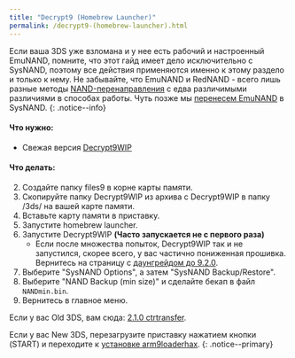```yaml
---
title: "Decrypt9 (Homebrew Launcher)"
permalink: /decrypt9-(homebrew-launcher).html
---
```


Если ваша 3DS уже взломана и у нее есть рабочий и настроенный EmuNAND, помните, что этот гайд имеет дело исключительно с SysNAND, поэтому все действия применяются именно к этому раздело и только к нему. Не забывайте, что EmuNAND и RedNAND - всего лишь разные методы [NAND-перенаправления](http://3dbrew.org/wiki/NAND_Redirection) с едва различимыми различиями в способах работы. Чуть позже мы [перенесем EmuNAND](Move-EmuNAND) в SysNAND. 
{: .notice--info}

#### Что нужно:

* Свежая версия [Decrypt9WIP](https://github.com/d0k3/Decrypt9WIP/releases/)

#### Что делать:

2. Создайте папку files9 в корне карты памяти.
3. Скопируйте папку Decrypt9WIP из архива с Decrypt9WIP в папку /3ds/ на вашей карте памяти.
4. Вставьте карту памяти в приставку.
4. Запустите homebrew launcher.
4. Запустите Decrypt9WIP **(Часто запускается не с первого раза)**
    + Если после множества попыток, Decrypt9WIP так и не запустился, скорее всего, у вас частично пониженная прошивка. Вернитесь на страницу с [даунгрейдом до 9.2.0](9.2.0-Downgrade).
4. Выберите "SysNAND Options", а затем "SysNAND Backup/Restore".
5. Выберите "NAND Backup (min size)" и сделайте бекап в файл `NANDmin.bin`.
6. Вернитесь в главное меню. 

Если у вас Old 3DS, вам сюда: [2.1.0 ctrtransfer](2.1.0-ctrtransfer).    

Если у вас New 3DS, перезагрузите приставку нажатием кнопки (START) и переходите к [установке arm9loaderhax](Installing-arm9loaderhax).
{: .notice--primary}
